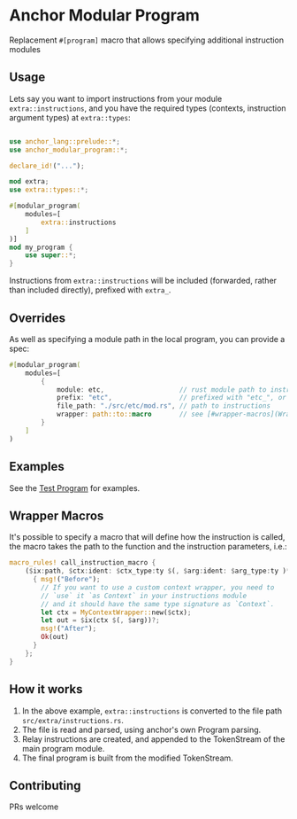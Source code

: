 # Anchor Modular Program

Replacement `#[program]` macro that allows specifying additional instruction modules

## Usage

Lets say you want to import instructions from your module `extra::instructions`,
and you have the required types (contexts, instruction argument types) at
`extra::types`:

```rust

use anchor_lang::prelude::*;
use anchor_modular_program::*;

declare_id!("...");

mod extra;
use extra::types::*;

#[modular_program(
    modules=[
        extra::instructions
    ]
)]
mod my_program {
    use super::*;
}
```

Instructions from `extra::instructions` will be included (forwarded, rather than
included directly), prefixed with `extra_`.

## Overrides

As well as specifying a module path in the local program, you can provide a spec:

```rust
#[modular_program(
    modules=[
        {
            module: etc,                   // rust module path to instructions module
            prefix: "etc",                 // prefixed with "etc_", or "" for no prefix
            file_path: "./src/etc/mod.rs", // path to instructions
            wrapper: path::to::macro       // see [#wrapper-macros](Wrapper Macros)
        }
    ]
)
```

## Examples

See the [Test Program](/tests/test_program/src/lib.rs) for examples.

## Wrapper Macros

It's possible to specify a macro that will define how the instruction is called,
the macro takes the path to the function and the instruction parameters, i.e.:

```rust
macro_rules! call_instruction_macro {
    ($ix:path, $ctx:ident: $ctx_type:ty $(, $arg:ident: $arg_type:ty )*) => {
      { msg!("Before");
        // If you want to use a custom context wrapper, you need to
        // `use` it `as Context` in your instructions module
        // and it should have the same type signature as `Context`.
        let ctx = MyContextWrapper::new($ctx);
        let out = $ix(ctx $(, $arg))?;
        msg!("After");
        Ok(out)
      }
    };
}
```

## How it works

1. In the above example, `extra::instructions` is converted to the file path
   `src/extra/instructions.rs`.
2. The file is read and parsed, using anchor's own Program parsing.
3. Relay instructions are created, and appended to the TokenStream of the
   main program module.
4. The final program is built from the modified TokenStream.

## Contributing

PRs welcome
